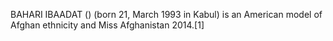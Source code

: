 BAHARI IBAADAT () (born 21, March 1993 in Kabul) is an American model of Afghan ethnicity and Miss Afghanistan 2014.[1]
